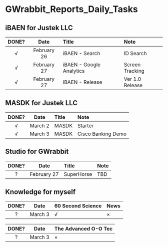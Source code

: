 # GWrabbit_Reports_Daily_Tasks


## iBAEN for Justek LLC 
| DONE? |     Date     |      Title     |  Note |
|:-----:|:------------:|:---------------| :-----|
|   √   |February 26   |iBAEN - Search  |ID Search|
|   √   |February 27   |iBAEN - Google Analytics|Screen Tracking|
|   √   |February 27   |iBAEN - Release|Ver 1.0 Release|

## MASDK for Justek LLC 
| DONE? |     Date     |      Title     |  Note |
|:-----:|:------------:|:---------------| :-----|
|   √   |March 2       |MASDK           |Starter|
|   √   |March 3       |MASDK           |Cisco Banking Demo|

## Studio for GWrabbit
| DONE? |     Date     |      Title     |  Note |
|:-----:|:------------:|:---------------| :-----|
|   ?   |February 27   |SuperHorse      |TBD|

## Knowledge for myself
| DONE? |     Date     |60 Second Science|  News |
|:-----:|:------------:|:----------------|:------|
|   ?   | March 3      |√                |×      |

| DONE? |     Date     |The Advanced O-O Tec|
|:-----:|:------------:|:-------------------|
|   ?   | March 3      |×                   |

